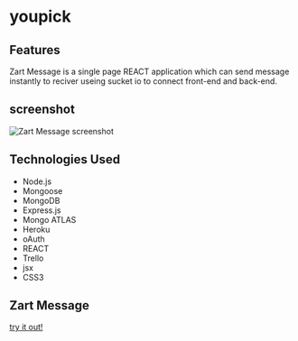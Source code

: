 # youpick
## Features
Zart Message is a single page REACT application which can send message instantly to reciver useing sucket io to connect front-end and back-end.
## screenshot
![Zart Message screenshot]('./src/image/zartLogo.png' )
## Technologies Used
* Node.js
* Mongoose
* MongoDB
* Express.js
* Mongo ATLAS
* Heroku
* oAuth
* REACT
* Trello
* jsx
* CSS3
## Zart Message
[try it out!](https://zart-message.herokuapp.com/)